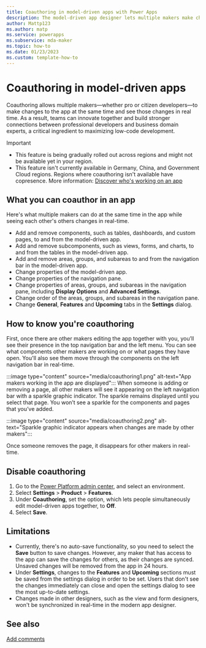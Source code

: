 ```yaml
---
title: Coauthoring in model-driven apps with Power Apps
description: The model-driven app designer lets multiple makers make changes to an app at the same time.
author: Mattp123
ms.author: matp
ms.service: powerapps
ms.subservice: mda-maker
ms.topic: how-to 
ms.date: 01/23/2023
ms.custom: template-how-to
---
```

# Coauthoring in model-driven apps

Coauthoring allows multiple makers—whether pro or citizen developers—to make changes to the app at the same time and see those changes in real time. As a result, teams can innovate together and build stronger connections between professional developers and business domain experts, a critical ingredient to maximizing low-code development. 

> [!IMPORTANT]
> - This feature is being gradually rolled out across regions and might not be available yet in your region.
> - This feature isn't currently available in Germany, China, and Government Cloud regions. Regions where coauthoring isn't available have copresence. More information: [Discover who's working on an app](copresence.md)

## What you can coauthor in an app

Here's what multiple makers can do at the same time in the app while seeing each other's others changes in real-time.

- Add and remove components, such as tables, dashboards, and custom pages, to and from the model-driven app.
- Add and remove subcomponents, such as views, forms, and charts, to and from the tables in the model-driven app.
- Add and remove areas, groups, and subareas to and from the navigation bar in the model-driven app.
- Change properties of the model-driven app.
- Change properties of the navigation pane.
- Change properties of areas, groups, and subareas in the navigation pane, including **Display Options** and **Advanced Settings**.
- Change order of the areas, groups, and subareas in the navigation pane.
- Change **General**, **Features** and **Upcoming** tabs in the **Settings** dialog.  

## How to know you're coauthoring

First, once there are other makers editing the app together with you, you’ll see their presence in the top navigation bar and the left menu. You can see what components other makers are working on or what pages they have open. You'll also see them move through the components on the left navigation bar in real-time.

:::image type="content" source="media/coauthoring1.png" alt-text="App makers working in the app are displayed":::
When someone is adding or removing a page, all other makers will see it appearing on the left navigation bar with a sparkle graphic indicator. The sparkle remains displayed until you select that page. You won’t see a sparkle for the components and pages that you’ve added.

:::image type="content" source="media/coauthoring2.png" alt-text="Sparkle graphic indicator appears when changes are made by other makers":::

Once someone removes the page, it disappears for other makers in real-time.

## Disable coauthoring

1. Go to the [Power Platform admin center](https://admin.powerplatform.microsoft.com/environments/), and select an environment.
1. Select **Settings** > **Product** > **Features**. 
1. Under **Coauthoring**, set the option, which lets people simultaneously edit model-driven apps together, to **Off**.
1. Select **Save**.

## Limitations

- Currently, there's no auto-save functionality, so you need to select the **Save** button to save changes. However, any maker that has access to the app can save the changes for others, as their changes are synced. Unsaved changes will be removed from the app in 24 hours.
- Under **Settings**, changes to the **Features** and **Upcoming** sections must be saved from the settings dialog in order to be set. Users that don't see the changes immediately can close and open the settings dialog to see the most up-to-date settings.
- Changes made in other designers, such as the view and form designers, won't be synchronized in real-time in the modern app designer.

## See also

[Add comments](comments.md)
